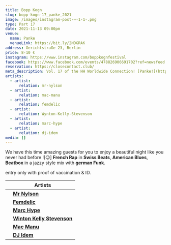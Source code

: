 ```yaml
---
title: Bopp Kogn
slug: bopp-kogn-17_panke_2021
image: /images/instagram-post-–-1-1-.png
type: Part 17
date: 2021-11-13 09:00pm
venue:
  name: Panke
  venueLink: https://bit.ly/2NDGRAK
address: Gerichtstraße 23, Berlin
price: 8-10 €
instagram: https://www.instagram.com/boppkognfestival
facebook: https://www.facebook.com/events/478826906691702?ref=newsfeed
reservation: https://closecontact.club/
meta_description: Vol. 17 of the HH Worldwide Connection! [Panke!](https://www.pankeculture.com/)
artists:
  - artist:
      relation: mr-nylson
  - artist:
      relation: mac-manu
  - artist:
      relation: femdelic
  - artist:
      relation: Wynton-Kelly-Stevenson
  - artist:
      relation: marc-hype
  - artist:
      relation: dj-idem
media: []
---
```

We have this time amazing guests for you to enjoy a beautiful night like you never had before ![😉]
**French Rap** in **Swiss Beats**, **American Blues**, **Beatbox** in a jazzy style mix with **german Funk**.

entry only with proof of vaccination & ID.

|     | **Artists**                                                              |
| --- | ------------------------------------------------------------------------ |
|     | **[Mr Nylson](https://bopp-kogn.africa/artists/mr-nylson/)**                    |
|     | **[Femdelic](https://bopp-kogn.africa/artists/femdelic/)**             |
|     | **[Marc Hype](https://bopp-kogn.africa/artists/marc-hype/)**            |
|     | **[Winton Kelly Stevenson](https://bopp-kogn.africa/artists/winton-kelly-stevenson/)**       |
|     | **[Mac Manu](https://bopp-kogn.africa/artists/mac-manu/)** |
|     | **[DJ Idem](https://bopp-kogn.africa/artists/dj-idem/)**          |
